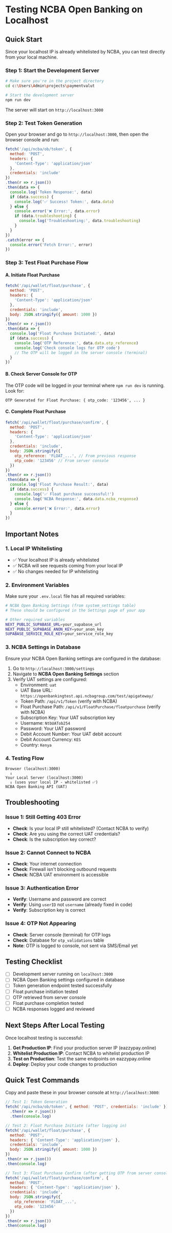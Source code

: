 # Testing NCBA Open Banking on Localhost

## Quick Start

Since your localhost IP is already whitelisted by NCBA, you can test directly from your local machine.

### Step 1: Start the Development Server

```bash
# Make sure you're in the project directory
cd c:\Users\Admin\projects\paymentvalut

# Start the development server
npm run dev
```

The server will start on `http://localhost:3000`

### Step 2: Test Token Generation

Open your browser and go to `http://localhost:3000`, then open the browser console and run:

```javascript
fetch('/api/ncba/ob/token', {
  method: 'POST',
  headers: {
    'Content-Type': 'application/json'
  },
  credentials: 'include'
})
.then(r => r.json())
.then(data => {
  console.log('Token Response:', data)
  if (data.success) {
    console.log('✅ Success! Token:', data.data)
  } else {
    console.error('❌ Error:', data.error)
    if (data.troubleshooting) {
      console.log('Troubleshooting:', data.troubleshooting)
    }
  }
})
.catch(error => {
  console.error('Fetch Error:', error)
})
```

### Step 3: Test Float Purchase Flow

#### A. Initiate Float Purchase

```javascript
fetch('/api/wallet/float/purchase', {
  method: 'POST',
  headers: {
    'Content-Type': 'application/json'
  },
  credentials: 'include',
  body: JSON.stringify({ amount: 1000 })
})
.then(r => r.json())
.then(data => {
  console.log('Float Purchase Initiated:', data)
  if (data.success) {
    console.log('OTP Reference:', data.data.otp_reference)
    console.log('Check console logs for OTP code')
    // The OTP will be logged in the server console (terminal)
  }
})
```

#### B. Check Server Console for OTP

The OTP code will be logged in your terminal where `npm run dev` is running. Look for:
```
OTP Generated for Float Purchase: { otp_code: '123456', ... }
```

#### C. Complete Float Purchase

```javascript
fetch('/api/wallet/float/purchase/confirm', {
  method: 'POST',
  headers: {
    'Content-Type': 'application/json'
  },
  credentials: 'include',
  body: JSON.stringify({
    otp_reference: 'FLOAT_...', // From previous response
    otp_code: '123456' // From server console
  })
})
.then(r => r.json())
.then(data => {
  console.log('Float Purchase Result:', data)
  if (data.success) {
    console.log('✅ Float purchase successful!')
    console.log('NCBA Response:', data.data.ncba_response)
  } else {
    console.error('❌ Error:', data.error)
  }
})
```

## Important Notes

### 1. Local IP Whitelisting
- ✅ Your localhost IP is already whitelisted
- ✅ NCBA will see requests coming from your local IP
- ✅ No changes needed for IP whitelisting

### 2. Environment Variables
Make sure your `.env.local` file has all required variables:

```bash
# NCBA Open Banking Settings (from system_settings table)
# These should be configured in the Settings page of your app

# Other required variables
NEXT_PUBLIC_SUPABASE_URL=your_supabase_url
NEXT_PUBLIC_SUPABASE_ANON_KEY=your_anon_key
SUPABASE_SERVICE_ROLE_KEY=your_service_role_key
```

### 3. NCBA Settings in Database
Ensure your NCBA Open Banking settings are configured in the database:

1. Go to `http://localhost:3000/settings`
2. Navigate to **NCBA Open Banking Settings** section
3. Verify UAT settings are configured:
   - Environment: `uat`
   - UAT Base URL: `https://openbankingtest.api.ncbagroup.com/test/apigateway/`
   - Token Path: `/api/v1/Token` (verify with NCBA)
   - Float Purchase Path: `/api/v1/FloatPurchase/floatpurchase` (verify with NCBA)
   - Subscription Key: Your UAT subscription key
   - Username: `NtbUATob254`
   - Password: Your UAT password
   - Debit Account Number: Your UAT debit account
   - Debit Account Currency: `KES`
   - Country: `Kenya`

### 4. Testing Flow

```
Browser (localhost:3000)
  ↓
Your Local Server (localhost:3000)
  ↓ (uses your local IP - whitelisted ✅)
NCBA Open Banking API (UAT)
```

## Troubleshooting

### Issue 1: Still Getting 403 Error
- **Check**: Is your local IP still whitelisted? (Contact NCBA to verify)
- **Check**: Are you using the correct UAT credentials?
- **Check**: Is the subscription key correct?

### Issue 2: Cannot Connect to NCBA
- **Check**: Your internet connection
- **Check**: Firewall isn't blocking outbound requests
- **Check**: NCBA UAT environment is accessible

### Issue 3: Authentication Error
- **Verify**: Username and password are correct
- **Verify**: Using `userID` not `username` (already fixed in code)
- **Verify**: Subscription key is correct

### Issue 4: OTP Not Appearing
- **Check**: Server console (terminal) for OTP logs
- **Check**: Database for `otp_validations` table
- **Note**: OTP is logged to console, not sent via SMS/Email yet

## Testing Checklist

- [ ] Development server running on `localhost:3000`
- [ ] NCBA Open Banking settings configured in database
- [ ] Token generation endpoint tested successfully
- [ ] Float purchase initiation tested
- [ ] OTP retrieved from server console
- [ ] Float purchase completion tested
- [ ] NCBA responses logged and reviewed

## Next Steps After Local Testing

Once localhost testing is successful:

1. **Get Production IP**: Find your production server IP (eazzypay.online)
2. **Whitelist Production IP**: Contact NCBA to whitelist production IP
3. **Test on Production**: Test the same endpoints on eazzypay.online
4. **Deploy**: Deploy your code changes to production

## Quick Test Commands

Copy and paste these in your browser console at `http://localhost:3000`:

```javascript
// Test 1: Token Generation
fetch('/api/ncba/ob/token', { method: 'POST', credentials: 'include' })
  .then(r => r.json())
  .then(console.log)

// Test 2: Float Purchase Initiate (after logging in)
fetch('/api/wallet/float/purchase', {
  method: 'POST',
  headers: { 'Content-Type': 'application/json' },
  credentials: 'include',
  body: JSON.stringify({ amount: 1000 })
})
.then(r => r.json())
.then(console.log)

// Test 3: Float Purchase Confirm (after getting OTP from server console)
fetch('/api/wallet/float/purchase/confirm', {
  method: 'POST',
  headers: { 'Content-Type': 'application/json' },
  credentials: 'include',
  body: JSON.stringify({
    otp_reference: 'FLOAT_...',
    otp_code: '123456'
  })
})
.then(r => r.json())
.then(console.log)
```

